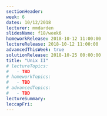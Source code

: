 ```yaml
---
sectionHeader:
week: 6
dates: 10/12/2018
lecturer: mmdarden
slidesName: f18/week6
homeworkRelease: 2018-10-12 11:00:00
lectureRelease: 2018-10-12 11:00:00
advancedThisWeek: true
solutionRelease: 2018-10-25 00:00:00
title: "Unix II"
# lectureTopics:
#   - TBD
# homeworkTopics:
#   - TBD
# advancedTopics:
#   - TBD
lectureSummary:
leccapFri:
---
```

